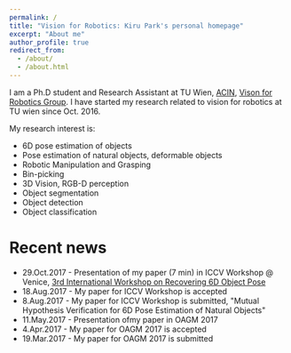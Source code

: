 ```yaml
---
permalink: /
title: "Vision for Robotics: Kiru Park's personal homepage"
excerpt: "About me"
author_profile: true
redirect_from:
  - /about/
  - /about.html
---
```

I am a Ph.D student and Research Assistant at TU Wien, [ACIN](https://www.acin.tuwien.ac.at/en/), [Vison for Robotics Group](https://www.acin.tuwien.ac.at/en/vision-for-robotics/). I have started my research related to vision for robotics at TU wien since Oct. 2016.

My research interest is:
- 6D pose estimation of objects
- Pose estimation of natural objects, deformable objects
- Robotic Manipulation and Grasping
- Bin-picking
- 3D Vision, RGB-D perception
- Object segmentation
- Object detection
- Object classification

Recent news
===
- 29.Oct.2017 - Presentation of my paper (7 min) in ICCV Workshop @ Venice, [3rd International Workshop on Recovering 6D Object Pose](http://cmp.felk.cvut.cz/sixd/workshop_2017/)
- 18.Aug.2017 - My paper for ICCV Workshop is accepted
- 8.Aug.2017 - My paper for ICCV Workshop is submitted, "Mutual Hypothesis Verification for 6D Pose Estimation of Natural Objects"
- 11.May.2017 - Presentation ofmy paper in OAGM 2017
- 4.Apr.2017 - My paper for OAGM 2017 is accepted
- 19.Mar.2017 - My paper for OAGM 2017 is submitted
